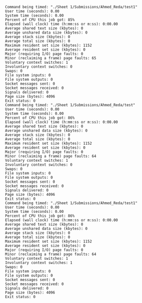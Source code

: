 	Command being timed: "./Sheet 1/Submissions/Ahmed_Reda/test1"
	User time (seconds): 0.00
	System time (seconds): 0.00
	Percent of CPU this job got: 85%
	Elapsed (wall clock) time (h:mm:ss or m:ss): 0:00.00
	Average shared text size (kbytes): 0
	Average unshared data size (kbytes): 0
	Average stack size (kbytes): 0
	Average total size (kbytes): 0
	Maximum resident set size (kbytes): 1152
	Average resident set size (kbytes): 0
	Major (requiring I/O) page faults: 0
	Minor (reclaiming a frame) page faults: 65
	Voluntary context switches: 1
	Involuntary context switches: 0
	Swaps: 0
	File system inputs: 0
	File system outputs: 0
	Socket messages sent: 0
	Socket messages received: 0
	Signals delivered: 0
	Page size (bytes): 4096
	Exit status: 0
	Command being timed: "./Sheet 1/Submissions/Ahmed_Reda/test"
	User time (seconds): 0.00
	System time (seconds): 0.00
	Percent of CPU this job got: 86%
	Elapsed (wall clock) time (h:mm:ss or m:ss): 0:00.00
	Average shared text size (kbytes): 0
	Average unshared data size (kbytes): 0
	Average stack size (kbytes): 0
	Average total size (kbytes): 0
	Maximum resident set size (kbytes): 1152
	Average resident set size (kbytes): 0
	Major (requiring I/O) page faults: 0
	Minor (reclaiming a frame) page faults: 64
	Voluntary context switches: 1
	Involuntary context switches: 0
	Swaps: 0
	File system inputs: 0
	File system outputs: 0
	Socket messages sent: 0
	Socket messages received: 0
	Signals delivered: 0
	Page size (bytes): 4096
	Exit status: 0
	Command being timed: "./Sheet 1/Submissions/Ahmed_Reda/test1"
	User time (seconds): 0.00
	System time (seconds): 0.00
	Percent of CPU this job got: 86%
	Elapsed (wall clock) time (h:mm:ss or m:ss): 0:00.00
	Average shared text size (kbytes): 0
	Average unshared data size (kbytes): 0
	Average stack size (kbytes): 0
	Average total size (kbytes): 0
	Maximum resident set size (kbytes): 1152
	Average resident set size (kbytes): 0
	Major (requiring I/O) page faults: 0
	Minor (reclaiming a frame) page faults: 64
	Voluntary context switches: 1
	Involuntary context switches: 1
	Swaps: 0
	File system inputs: 0
	File system outputs: 0
	Socket messages sent: 0
	Socket messages received: 0
	Signals delivered: 0
	Page size (bytes): 4096
	Exit status: 0
